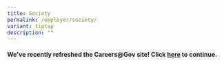```yaml
---
title: Society
permalink: /employer/society/
variant: tiptap
description: ""
---
```

<h4>We've recently refreshed the Careers@Gov site! Click <a href="https://www.careers.gov.sg/what-we-do/shape-our-society/" rel="noopener noreferrer nofollow" target="_blank">here</a> to continue.</h4>
<p></p>
<p></p>